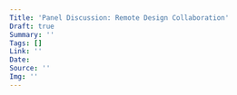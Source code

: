 ```yaml
---
Title: 'Panel Discussion: Remote Design Collaboration'
Draft: true
Summary: ''
Tags: []
Link: ''
Date: 
Source: ''
Img: ''
---
```


